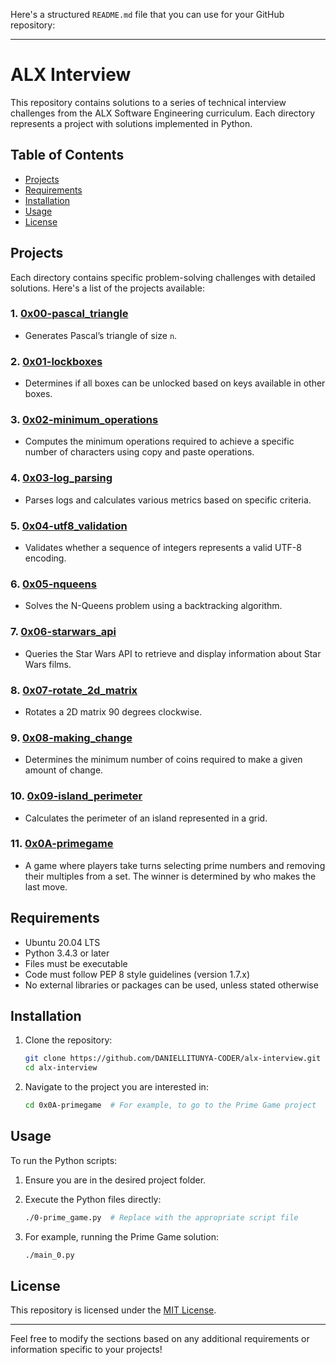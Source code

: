 Here's a structured `README.md` file that you can use for your GitHub repository:

---

# ALX Interview

This repository contains solutions to a series of technical interview challenges from the ALX Software Engineering curriculum. Each directory represents a project with solutions implemented in Python.

## Table of Contents

- [Projects](#projects)
- [Requirements](#requirements)
- [Installation](#installation)
- [Usage](#usage)
- [License](#license)

## Projects

Each directory contains specific problem-solving challenges with detailed solutions. Here's a list of the projects available:

### 1. [0x00-pascal_triangle](./0x00-pascal_triangle/)
   - Generates Pascal’s triangle of size `n`.

### 2. [0x01-lockboxes](./0x01-lockboxes/)
   - Determines if all boxes can be unlocked based on keys available in other boxes.

### 3. [0x02-minimum_operations](./0x02-minimum_operations/)
   - Computes the minimum operations required to achieve a specific number of characters using copy and paste operations.

### 4. [0x03-log_parsing](./0x03-log_parsing/)
   - Parses logs and calculates various metrics based on specific criteria.

### 5. [0x04-utf8_validation](./0x04-utf8_validation/)
   - Validates whether a sequence of integers represents a valid UTF-8 encoding.

### 6. [0x05-nqueens](./0x05-nqueens/)
   - Solves the N-Queens problem using a backtracking algorithm.

### 7. [0x06-starwars_api](./0x06-starwars_api/)
   - Queries the Star Wars API to retrieve and display information about Star Wars films.

### 8. [0x07-rotate_2d_matrix](./0x07-rotate_2d_matrix/)
   - Rotates a 2D matrix 90 degrees clockwise.

### 9. [0x08-making_change](./0x08-making_change/)
   - Determines the minimum number of coins required to make a given amount of change.

### 10. [0x09-island_perimeter](./0x09-island_perimeter/)
   - Calculates the perimeter of an island represented in a grid.

### 11. [0x0A-primegame](./0x0A-primegame/)
   - A game where players take turns selecting prime numbers and removing their multiples from a set. The winner is determined by who makes the last move.

## Requirements

- Ubuntu 20.04 LTS
- Python 3.4.3 or later
- Files must be executable
- Code must follow PEP 8 style guidelines (version 1.7.x)
- No external libraries or packages can be used, unless stated otherwise

## Installation

1. Clone the repository:

   ```bash
   git clone https://github.com/DANIELLITUNYA-CODER/alx-interview.git
   cd alx-interview
   ```

2. Navigate to the project you are interested in:

   ```bash
   cd 0x0A-primegame  # For example, to go to the Prime Game project
   ```

## Usage

To run the Python scripts:

1. Ensure you are in the desired project folder.
2. Execute the Python files directly:

   ```bash
   ./0-prime_game.py  # Replace with the appropriate script file
   ```

3. For example, running the Prime Game solution:

   ```bash
   ./main_0.py
   ```

## License

This repository is licensed under the [MIT License](./LICENSE).

---

Feel free to modify the sections based on any additional requirements or information specific to your projects!
